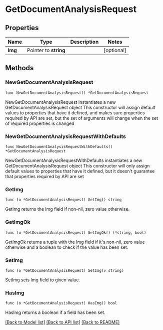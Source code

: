 # GetDocumentAnalysisRequest

## Properties

Name | Type | Description | Notes
------------ | ------------- | ------------- | -------------
**Img** | Pointer to **string** |  | [optional] 

## Methods

### NewGetDocumentAnalysisRequest

`func NewGetDocumentAnalysisRequest() *GetDocumentAnalysisRequest`

NewGetDocumentAnalysisRequest instantiates a new GetDocumentAnalysisRequest object
This constructor will assign default values to properties that have it defined,
and makes sure properties required by API are set, but the set of arguments
will change when the set of required properties is changed

### NewGetDocumentAnalysisRequestWithDefaults

`func NewGetDocumentAnalysisRequestWithDefaults() *GetDocumentAnalysisRequest`

NewGetDocumentAnalysisRequestWithDefaults instantiates a new GetDocumentAnalysisRequest object
This constructor will only assign default values to properties that have it defined,
but it doesn't guarantee that properties required by API are set

### GetImg

`func (o *GetDocumentAnalysisRequest) GetImg() string`

GetImg returns the Img field if non-nil, zero value otherwise.

### GetImgOk

`func (o *GetDocumentAnalysisRequest) GetImgOk() (*string, bool)`

GetImgOk returns a tuple with the Img field if it's non-nil, zero value otherwise
and a boolean to check if the value has been set.

### SetImg

`func (o *GetDocumentAnalysisRequest) SetImg(v string)`

SetImg sets Img field to given value.

### HasImg

`func (o *GetDocumentAnalysisRequest) HasImg() bool`

HasImg returns a boolean if a field has been set.


[[Back to Model list]](../README.md#documentation-for-models) [[Back to API list]](../README.md#documentation-for-api-endpoints) [[Back to README]](../README.md)


